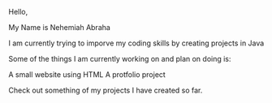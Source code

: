 Hello,

My Name is Nehemiah Abraha

I am currently trying to imporve my coding skills by creating projects in Java

Some of the things I am currently working on and plan on doing is:

A small website using HTML
A protfolio project

Check out something of my projects I have created so far.
